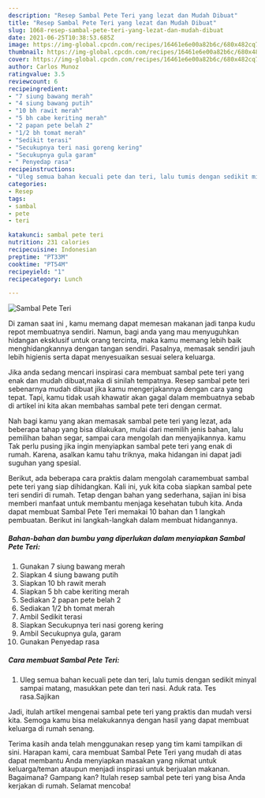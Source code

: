 ```yaml
---
description: "Resep Sambal Pete Teri yang lezat dan Mudah Dibuat"
title: "Resep Sambal Pete Teri yang lezat dan Mudah Dibuat"
slug: 1068-resep-sambal-pete-teri-yang-lezat-dan-mudah-dibuat
date: 2021-06-25T10:38:53.685Z
image: https://img-global.cpcdn.com/recipes/16461e6e00a82b6c/680x482cq70/sambal-pete-teri-foto-resep-utama.jpg
thumbnail: https://img-global.cpcdn.com/recipes/16461e6e00a82b6c/680x482cq70/sambal-pete-teri-foto-resep-utama.jpg
cover: https://img-global.cpcdn.com/recipes/16461e6e00a82b6c/680x482cq70/sambal-pete-teri-foto-resep-utama.jpg
author: Carlos Munoz
ratingvalue: 3.5
reviewcount: 6
recipeingredient:
- "7 siung bawang merah"
- "4 siung bawang putih"
- "10 bh rawit merah"
- "5 bh cabe keriting merah"
- "2 papan pete belah 2"
- "1/2 bh tomat merah"
- "Sedikit terasi"
- "Secukupnya teri nasi goreng kering"
- "Secukupnya gula garam"
- " Penyedap rasa"
recipeinstructions:
- "Uleg semua bahan kecuali pete dan teri, lalu tumis dengan sedikit minyal sampai matang, masukkan pete dan teri nasi. Aduk rata. Tes rasa.Sajikan"
categories:
- Resep
tags:
- sambal
- pete
- teri

katakunci: sambal pete teri 
nutrition: 231 calories
recipecuisine: Indonesian
preptime: "PT33M"
cooktime: "PT54M"
recipeyield: "1"
recipecategory: Lunch

---
```



![Sambal Pete Teri](https://img-global.cpcdn.com/recipes/16461e6e00a82b6c/680x482cq70/sambal-pete-teri-foto-resep-utama.jpg)

Di zaman  saat ini , kamu memang dapat memesan makanan jadi tanpa kudu repot membuatnya sendiri. Namun, bagi anda yang mau menyuguhkan hidangan eksklusif untuk orang tercinta, maka kamu memang lebih baik menghidangkannya dengan tangan sendiri. Pasalnya, memasak sendiri jauh lebih higienis serta dapat menyesuaikan sesuai selera keluarga.

Jika anda sedang mencari inspirasi cara membuat sambal pete teri yang enak dan mudah dibuat,maka di sinilah tempatnya. Resep sambal pete teri  sebenarnya mudah dibuat jika kamu mengerjakannya dengan cara yang tepat. Tapi, kamu tidak usah khawatir akan gagal dalam membuatnya 
sebab di artikel ini kita akan membahas sambal pete teri dengan cermat.  



Nah bagi kamu yang akan memasak sambal pete teri yang lezat, ada beberapa tahap yang bisa dilakukan, mulai dari memilih jenis bahan, lalu pemilihan bahan segar, sampai cara mengolah dan menyajikannya. kamu Tak perlu pusing jika ingin menyiapkan sambal pete teri yang enak di rumah. Karena, asalkan kamu  tahu triknya, maka hidangan ini dapat jadi suguhan yang spesial.

Berikut, ada beberapa cara praktis  dalam mengolah caramembuat sambal pete teri yang siap dihidangkan. Kali ini, yuk kita coba siapkan sambal pete teri sendiri di rumah. Tetap dengan bahan yang sederhana, sajian ini bisa memberi manfaat untuk membantu menjaga kesehatan tubuh kita. Anda dapat membuat Sambal Pete Teri memakai 10 bahan dan 1 langkah pembuatan. Berikut ini langkah-langkah dalam membuat hidangannya.

<!--inarticleads1-->

##### Bahan-bahan dan bumbu yang diperlukan dalam menyiapkan Sambal Pete Teri:

1. Gunakan 7 siung bawang merah
1. Siapkan 4 siung bawang putih
1. Siapkan 10 bh rawit merah
1. Siapkan 5 bh cabe keriting merah
1. Sediakan 2 papan pete belah 2
1. Sediakan 1/2 bh tomat merah
1. Ambil Sedikit terasi
1. Siapkan Secukupnya teri nasi goreng kering
1. Ambil Secukupnya gula, garam
1. Gunakan  Penyedap rasa




<!--inarticleads2-->

##### Cara membuat Sambal Pete Teri:

1. Uleg semua bahan kecuali pete dan teri, lalu tumis dengan sedikit minyal sampai matang, masukkan pete dan teri nasi. Aduk rata. Tes rasa.Sajikan




Jadi, itulah artikel mengenai  sambal pete teri  yang praktis dan mudah versi kita. Semoga kamu bisa melakukannya dengan hasil yang dapat membuat keluarga di rumah senang. 

Terima kasih anda telah menggunakan resep yang tim kami tampilkan di sini. Harapan kami, cara membuat  Sambal Pete Teri yang mudah di atas dapat membantu Anda menyiapkan masakan yang nikmat untuk keluarga/teman ataupun menjadi inspirasi untuk berjualan makanan. Bagaimana? Gampang kan? Itulah resep sambal pete teri yang bisa Anda kerjakan di rumah. Selamat mencoba!


